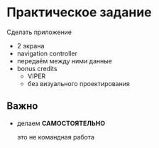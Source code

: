 # Практическое задание

Сделать приложение

 - 2 экрана
 - navigation controller
 - передаём между ними данные
 - bonus credits
    - VIPER
    - без визуального проектирования



## Важно

- делаем **САМОСТОЯТЕЛЬНО**

  это не командная работа